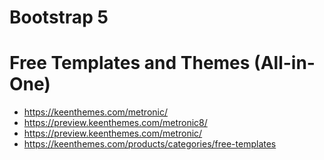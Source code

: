# Bootstrap 5

# Free Templates and Themes (All-in-One)
+ https://keenthemes.com/metronic/
+ https://preview.keenthemes.com/metronic8/
+ https://preview.keenthemes.com/metronic/
+ https://keenthemes.com/products/categories/free-templates
